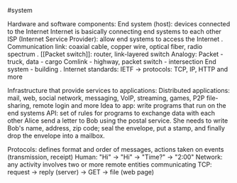 #system 

Hardware and software components:
	End system (host): devices connected to the Internet
		Internet is basically connecting end systems to each other
		ISP (Internet Service Provider): allow end systems to access the Internet
	.
	Communication link: coaxial cable, copper wire, optical fiber, radio spectrum
	.
	[[Packet switch]]: router, link-layered switch
		Analogy:
			Packet - truck, data - cargo
			Comlink - highway, packet switch - intersection
			End system - building
	.
	Internet standards: IETF -> protocols: TCP, IP, HTTP and more

Infrastructure that provide services to applications:
	Distributed applications: mail, web, social network, messaging, VoIP, streaming, games, P2P file-sharing, remote login and more
		Idea to app: write programs that run on the end systems
	API: set of rules for programs to exchange data with each other
		Alice send a letter to Bob using the postal service. She needs to write Bob's name, address, zip code; seal the envelope, put a stamp, and finally drop the envelope into a mailbox.

Protocols: defines format and order of messages, actions taken on events (transmission, receipt)
	Human: "Hi" -> "Hi" -> "Time?" -> "2:00"
	Network: any activity involves two or more remote entities communicating
		TCP: request -> reply (server) -> GET -> file (web page)